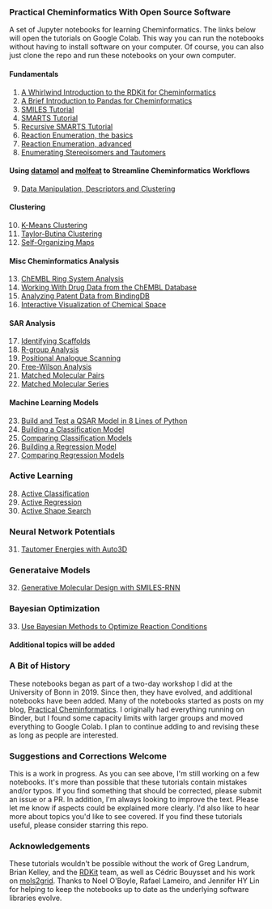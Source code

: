 ### Practical Cheminformatics With Open Source Software
A set of Jupyter notebooks for learning Cheminformatics.  The links below will open the tutorials on Google Colab.
This way you can run the notebooks without having to install software on your computer. Of course, you can also just
clone the repo and run these notebooks on your own computer.

#### Fundamentals
1. [A Whirlwind Introduction to the RDKit for Cheminformatics](https://colab.research.google.com/github/PatWalters/practical_cheminformatics_tutorials/blob/main/fundamentals/A_Whirlwind_Introduction_To_The_RDKit.ipynb)
2. [A Brief Introduction to Pandas for Cheminformatics](https://colab.research.google.com/github/PatWalters/practical_cheminformatics_tutorials/blob/main/fundamentals/pandas_intro.ipynb)
3. [SMILES Tutorial](https://colab.research.google.com/github/PatWalters/practical_cheminformatics_tutorials/blob/main/fundamentals/SMILES_tutorial.ipynb)
4. [SMARTS Tutorial](https://colab.research.google.com/github/PatWalters/practical_cheminformatics_tutorials/blob/main/fundamentals/SMARTS_tutorial.ipynb)
5. [Recursive SMARTS Tutorial](https://colab.research.google.com/github/PatWalters/practical_cheminformatics_tutorials/blob/main/fundamentals/recursive_smarts.ipynb)
6. [Reaction Enumeration, the basics](https://colab.research.google.com/github/PatWalters/practical_cheminformatics_tutorials/blob/main/reaction/reaction_basics.ipynb)
7. [Reaction Enumeration, advanced](https://colab.research.google.com/github/PatWalters/practical_cheminformatics_tutorials/blob/main/reaction/reaction_advanced.ipynb)
8. [Enumerating Stereoisomers and Tautomers](https://colab.research.google.com/github/PatWalters/practical_cheminformatics_tutorials/blob/main/fundamentals/stereo_and_tautomers.ipynb)

#### Using [datamol](https://datamol.io) and [molfeat](https://datamol.io) to Streamline Cheminformatics Workflows
9. [Data Manipulation, Descriptors and Clustering](https://colab.research.google.com/github/PatWalters/practical_cheminformatics_tutorials/blob/main/datamol/datamol_1.ipynb)

#### Clustering
10. [K-Means Clustering](https://colab.research.google.com/github/PatWalters/practical_cheminformatics_tutorials/blob/main/clustering/kmeans_clustering.ipynb)
11. [Taylor-Butina Clustering](https://colab.research.google.com/github/PatWalters/practical_cheminformatics_tutorials/blob/main/clustering/taylor_butina_clustering.ipynb)
12. [Self-Organizing Maps](https://colab.research.google.com/github/PatWalters/practical_cheminformatics_tutorials/blob/main/clustering/self_organizing_map.ipynb)

#### Misc Cheminformatics Analysis
13. [ChEMBL Ring System Analysis](https://colab.research.google.com/github/PatWalters/practical_cheminformatics_tutorials/blob/main/misc/ChEMBL_ring_system_analysis.ipynb)
14. [Working With Drug Data from the ChEMBL Database](https://colab.research.google.com/github/PatWalters/practical_cheminformatics_tutorials/blob/main/misc/working_with_ChEMBL_drug_data.ipynb)
15. [Analyzing Patent Data from BindingDB](https://colab.research.google.com/github/PatWalters/practical_cheminformatics_tutorials/blob/main/patent/patent_analysis.ipynb)
16. [Interactive Visualization of Chemical Space](https://colab.research.google.com/github/PatWalters/practical_cheminformatics_tutorials/blob/main/misc/visualizing_chemical_space.ipynb)

#### SAR Analysis
17. [Identifying Scaffolds](https://colab.research.google.com/github/PatWalters/practical_cheminformatics_tutorials/blob/main/sar_analysis/find_scaffolds.ipynb)
18. [R-group Analysis](https://colab.research.google.com/github/PatWalters/practical_cheminformatics_tutorials/blob/main/sar_analysis/R_group_analysis.ipynb)
19. [Positional Analogue Scanning](https://colab.research.google.com/github/PatWalters/practical_cheminformatics_tutorials/blob/main/sar_analysis/positional_analogue_scanning.ipynb)
20. [Free-Wilson Analysis](https://colab.research.google.com/github/PatWalters/practical_cheminformatics_tutorials/blob/main/sar_analysis/free_wilson.ipynb)
21. [Matched Molecular Pairs](https://colab.research.google.com/github/PatWalters/practical_cheminformatics_tutorials/blob/main/sar_analysis/matched_molecular_pairs.ipynb)
22. [Matched Molecular Series](https://colab.research.google.com/github/PatWalters/practical_cheminformatics_tutorials/blob/main/sar_analysis/matched_molecular_series.ipynb)

#### Machine Learning Models
23. [Build and Test a QSAR Model in 8 Lines of Python](https://colab.research.google.com/github/PatWalters/practical_cheminformatics_tutorials/blob/main/ml_models/QSAR_in_8_lines.ipynb)
24. [Building a Classification Model](https://colab.research.google.com/github/PatWalters/practical_cheminformatics_tutorials/blob/main/ml_models/classification_model.ipynb)
25. [Comparing Classification Models](https://colab.research.google.com/github/PatWalters/practical_cheminformatics_tutorials/blob/main/ml_models/comparing_classification_models.ipynb)
26. [Building a Regression Model](https://colab.research.google.com/github/PatWalters/practical_cheminformatics_tutorials/blob/main/ml_models/regression_model.ipynb)
27. [Comparing Regression Models](https://colab.research.google.com/github/PatWalters/practical_cheminformatics_tutorials/blob/main/ml_models/comparing_regression_models.ipynb)

### Active Learning
28. [Active Classification](https://colab.research.google.com/github/PatWalters/practical_cheminformatics_tutorials/blob/main/active_learning/active_classification.ipynb)
29. [Active Regression](https://colab.research.google.com/github/PatWalters/practical_cheminformatics_tutorials/blob/main/active_learning/active_regression.ipynb)
30. [Active Shape Search](https://colab.research.google.com/github/PatWalters/practical_cheminformatics_tutorials/blob/main/active_learning/active_shape_search.ipynb)

### Neural Network Potentials
31. [Tautomer Energies with Auto3D](https://colab.research.google.com/github/PatWalters/practical_cheminformatics_tutorials/blob/main/qm/tautomer_energies.ipynb)

### Generataive Models
32. [Generative Molecular Design with SMILES-RNN](https://colab.research.google.com/github/PatWalters/practical_cheminformatics_tutorials/blob/main/generative/SMILES_RNN.ipynb)

### Bayesian Optimization
33. [Use Bayesian Methods to Optimize Reaction Conditions](https://colab.research.google.com/github/PatWalters/practical_cheminformatics_tutorials/blob/reaction/bayesian_reaction_optimization.ipynb)

#### Additional topics will be added

### A Bit of History
These notebooks began as part of a two-day workshop I did at the University of Bonn in 2019.  Since then, they have evolved, and additional notebooks have been added. Many of the notebooks started as posts on my blog, [Practical Cheminformatics](https://practicalcheminformatics.blogspot.com/). I originally had everything running on Binder, but I found some capacity limits with larger groups and moved everything to Google Colab.  I plan to continue adding to and revising these as long as people are interested.

### Suggestions and Corrections Welcome
This is a work in progress.  As you can see above, I'm still working on a few notebooks.  It's more than possible that these tutorials contain mistakes and/or typos.  If you find something that should be corrected, please submit an issue or a PR.  In addition, I'm always looking to improve the text.  Please let me know if aspects could be explained more clearly.  I'd also like to hear more about topics you'd like to see covered.
If you find these tutorials useful, please consider starring this repo.

### Acknowledgements
These tutorials wouldn't be possible without the work of Greg Landrum, Brian Kelley, and the [RDKit](https://www.rdkit.org/) team, as well as Cédric Bouysset and his work on [mols2grid](https://github.com/cbouy/mols2grid). Thanks to Noel O'Boyle, Rafael Lameiro, and Jennifer HY Lin for helping to keep the notebooks up to date as the underlying software libraries evolve.

